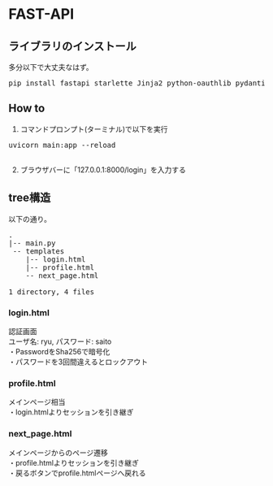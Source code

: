 # FAST-API

## ライブラリのインストール
多分以下で大丈夫なはず。
<pre>
pip install fastapi starlette Jinja2 python-oauthlib pydantic starlette-session starlette-middleware-trustedhost
</pre>

## How to  
1. コマンドプロンプト(ターミナル)で以下を実行
<pre>
uvicorn main:app --reload
 </pre>
2. ブラウザバーに「127.0.0.1:8000/login」を入力する

## tree構造  
以下の通り。
<pre>
.
|-- main.py
 -- templates
    |-- login.html
    |-- profile.html
    -- next_page.html

1 directory, 4 files
</pre>

### login.html
認証画面  
ユーザ名: ryu, パスワード: saito  
・PasswordをSha256で暗号化  
・パスワードを3回間違えるとロックアウト  

### profile.html
メインページ相当  
・login.htmlよりセッションを引き継ぎ

### next_page.html
メインページからのページ遷移  
・profile.htmlよりセッションを引き継ぎ  
・戻るボタンでprofile.htmlページへ戻れる  


